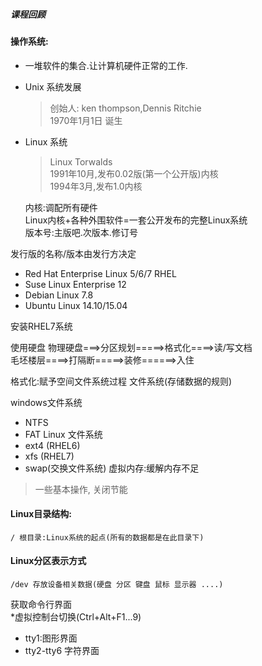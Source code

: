##### 课程回顾

#### 操作系统:  
+ 一堆软件的集合.让计算机硬件正常的工作.

+ Unix 系统发展  
  > 创始人: ken thompson,Dennis Ritchie  
  1970年1月1日 诞生
+ Linux 系统  
  > Linux Torwalds  
  1991年10月,发布0.02版(第一个公开版)内核  
  1994年3月,发布1.0内核

  内核:调配所有硬件  
  Linux内核+各种外围软件=一套公开发布的完整Linux系统  
  版本号:主版吧.次版本.修订号  


发行版的名称/版本由发行方决定  
- Red Hat Enterprise Linux 5/6/7 RHEL
- Suse Linux Enterprise 12
- Debian Linux 7.8
- Ubuntu Linux 14.10/15.04


安装RHEL7系统

使用硬盘
物理硬盘===>分区规划=====>格式化====>读/写文档  
毛坯楼层====>打隔断=====>装修======>入住  

格式化:赋予空间文件系统过程
文件系统(存储数据的规则)

windows文件系统
- NTFS
- FAT
Linux 文件系统
- ext4 (RHEL6)
- xfs (RHEL7)
- swap(交换文件系统) 虚拟内存:缓解内存不足

> 一些基本操作,
关闭节能  

#### Linux目录结构:  
	/ 根目录:Linux系统的起点(所有的数据都是在此目录下)  
#### Linux分区表示方式
	/dev 存放设备相关数据(硬盘 分区 键盘 鼠标 显示器 ....)
	

获取命令行界面  
*虚拟控制台切换(Ctrl+Alt+F1...9)  
- tty1:图形界面
- tty2-tty6 字符界面


